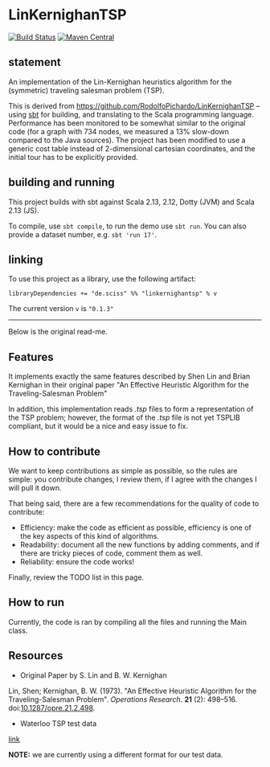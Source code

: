 # LinKernighanTSP

[![Build Status](https://github.com/Sciss/LinKernighanTSP/workflows/Scala%20CI/badge.svg?branch=main)](https://github.com/Sciss/LinKernighanTSP/actions?query=workflow%3A%22Scala+CI%22)
[![Maven Central](https://maven-badges.herokuapp.com/maven-central/de.sciss/linkernighantsp_2.13/badge.svg)](https://maven-badges.herokuapp.com/maven-central/de.sciss/linkernighantsp_2.13)

## statement

An implementation of the Lin-Kernighan heuristics algorithm for the (symmetric)
traveling salesman problem (TSP).

This is derived from https://github.com/RodolfoPichardo/LinKernighanTSP – using
[sbt](http://www.scala-sbt.org/) for building, 
and translating to the Scala programming language. Performance has been monitored to be somewhat similar
to the original code (for a graph with 734 nodes, we measured a 13% slow-down compared to the Java sources).
The project has been modified to use a generic cost table instead of 2-dimensional cartesian coordinates,
and the initial tour has to be explicitly provided.

## building and running

This project builds with sbt against Scala 2.13, 2.12, Dotty (JVM) and Scala 2.13 (JS).

To compile, use `sbt compile`, to run the demo use `sbt run`. You can also provide a dataset number, e.g.
`sbt 'run 17'`.

## linking

To use this project as a library, use the following artifact:

    libraryDependencies += "de.sciss" %% "linkernighantsp" % v

The current version `v` is `"0.1.3"`

----

Below is the original read-me.

## Features

It implements exactly the same features described by Shen Lin and Brian Kernighan in their original paper
"An Effective Heuristic Algorithm for the Traveling-Salesman Problem"

In addition, this implementation reads *.tsp* files to form a representation of the TSP problem; however, the format
of the *.tsp* file is not yet TSPLIB compliant, but it would be a nice and easy issue to fix.

## How to contribute

We want to keep contributions as simple as possible, so the rules are simple: you contribute changes, I review them, 
if I agree with the changes I will pull it down.

That being said, there are a few recommendations for the quality of code to contribute:

* Efficiency: make the code as efficient as possible, efficiency is one of the key aspects of this kind of algorithms.
* Readability: document all the new functions by adding comments, and if there are tricky pieces of code, comment them as well.
* Reliability: ensure the code works!

Finally, review the TODO list in this page.

## How to run

Currently, the code is ran by compiling all the files and running the Main class.

## Resources

- Original Paper by S. Lin and B. W. Kernighan

Lin, Shen; Kernighan, B. W. (1973). "An Effective Heuristic Algorithm for the Traveling-Salesman Problem". 
*Operations Research*. **21** (2): 498–516.
doi:[10.1287/opre.21.2.498](https://eng.ucmerced.edu/people/yzhang/papers/Heuristic/Lin_Kernighan).

- Waterloo TSP test data

[link](http://www.math.uwaterloo.ca/tsp/data/)

**NOTE:** we are currently using a different format for our test data.
